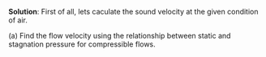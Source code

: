 **Solution**: First of all, lets caculate the sound velocity at the given condition of air.

(a) Find the flow velocity using the relationship between static and stagnation pressure for
compressible flows.
